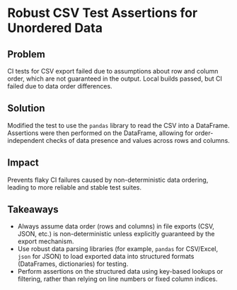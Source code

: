 # Robust CSV Test Assertions for Unordered Data

## Problem

CI tests for CSV export failed due to assumptions about row and column order, which are not guaranteed in the output. Local builds passed, but CI failed due to data order differences.

## Solution

Modified the test to use the `pandas` library to read the CSV into a DataFrame. Assertions were then performed on the DataFrame, allowing for order-independent checks of data presence and values across rows and columns.

## Impact

Prevents flaky CI failures caused by non-deterministic data ordering, leading to more reliable and stable test suites.

## Takeaways

* Always assume data order (rows and columns) in file exports (CSV, JSON, etc.) is non-deterministic unless explicitly guaranteed by the export mechanism.
* Use robust data parsing libraries (for example, `pandas` for CSV/Excel, `json` for JSON) to load exported data into structured formats (DataFrames, dictionaries) for testing.
* Perform assertions on the structured data using key-based lookups or filtering, rather than relying on line numbers or fixed column indices.
